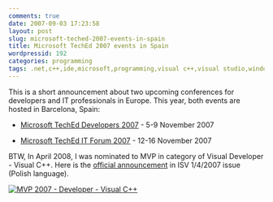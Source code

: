 ```yaml
---
comments: true
date: 2007-09-03 17:23:58
layout: post
slug: microsoft-teched-2007-events-in-spain
title: Microsoft TechEd 2007 events in Spain
wordpressid: 192
categories: programming
tags: .net,c++,ide,microsoft,programming,visual c++,visual studio,windows
---
```


This is a short announcement about two upcoming conferences for developers and IT professionals in Europe. This year, both events are hosted in Barcelona, Spain:




  * [Microsoft TechEd Developers 2007](http://www.mseventseurope.com/teched/07/developers/Pages/Default.aspx) - 5-9 November 2007


  * [Microsoft TechEd IT Forum 2007](http://www.mseventseurope.com/teched/07/itforum/Pages/Default.aspx) - 12-16 November 2007








BTW, In April 2008, I was nominated to MVP in category of Visual Developer - Visual C++. Here is the [official announcement](http://www.microsoft.com/poland/partner/newsletter/2ISV/2007_04.aspx) in ISV 1/4/2007 issue (Polish language).




[![MVP 2007 - Developer - Visual C++](/images/logos/mvp-logo.jpg)](https://mvp.support.microsoft.com/profile/Mateusz.Loskot)



